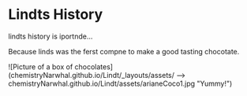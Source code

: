 <h1> Lindts History </h1>

lindts history is iportnde...

Because linds was the ferst compne to make a good tasting chocotate. 

![Picture of a box of chocolates]
(chemistryNarwhal.github.io/Lindt/_layouts/assets/ --> chemistryNarwhal.github.io/Lindt/assets/arianeCoco1.jpg "Yummy!")

